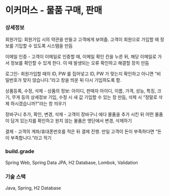 # 이커머스 - 물품 구매, 판매
### 상세정보
회원가입: 회원가입 시의 약관을 만들고 고객에게 보여줌. 고객이 회원으로 가입할 때 정보를 기입할 수 있도록 시스템을 만듬

이메일 인증 - 고객이 이메일로 인증할 때, 이메일 확인 칸을 누른 뒤, 해당 이메일로 가서 정보를 확인할 수 있게 한다. 이 때 발생되는 오류 확인하고 해결할 장치 만듬

로그인- 회원가입할 때의 ID, PW 를 집어넣고 ID, PW 가 맞는지 확인하고 아니면 “비밀번호가 맞지 않습니다.”라고 창을 띄운 뒤 다시 기입하도록 함.

상품등록, 수정, 삭제 - 상품의 정보: 아이디, 판매자 아이디, 이름, 가격, 성능, 특징, 크기, 무게 등의 상세정보 기입, 수정 시 새 값 기입할 수 있는 창 만듬, 삭제 시 “정말로 삭제 하시겠습니까?”라는 창 띄우기

장바구니 추가, 확인, 변경, 삭제 - 고객이 장바구니 에다 물품을 추가 시킨 뒤 어떤 물품이 담겨 있는지를 확인하고 원치 않는 물품은 명단에서 변경, 삭제하기

결제 - 고객의 계좌/휴대폰번호를 적은 뒤 결제 진행. 만일 고객이 돈이 부족하다면 “돈이 부족합니다.”라고 적기

### build.grade
Spring Web, Spring Data JPA, H2 Database, Lombok, Validation
### 기술 스택
Java, Spring, H2 Database


